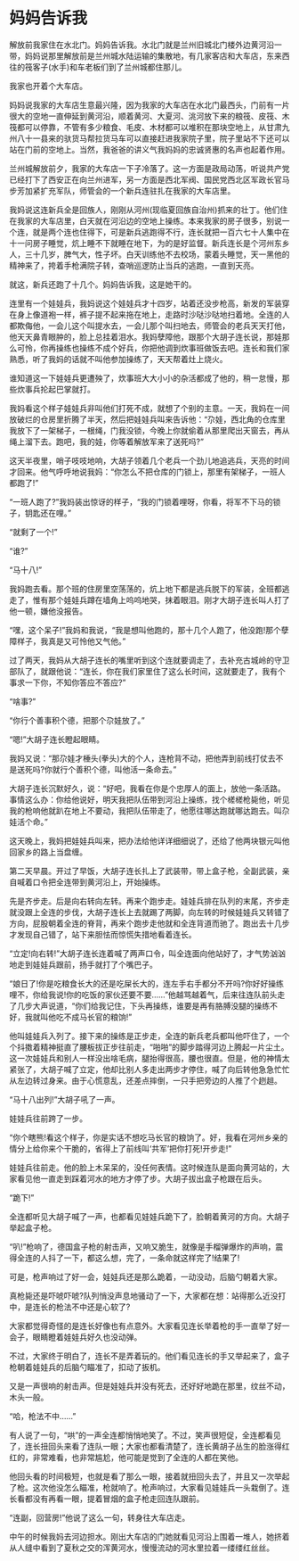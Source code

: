 # 妈妈告诉我

解放前我家住在水北门。妈妈告诉我。水北门就是兰州旧城北门楼外边黄河沿一带，妈妈说那里解放前是兰州城水陆运输的集散地，有几家客店和大车店，东来西往的筏客子(水手)和车老板们到了兰州城都住那儿。

我家也开着个大车店。

妈妈说我家的大车店生意最兴隆，因为我家的大车店在水北门最西头，门前有一片很大的空地一直伸延到黄河沿，顺着黄河、大夏河、洮河放下来的粮筏、皮筏、木筏都可以停靠，不管有多少粮食、毛皮、木材都可以堆积在那块空地上，从甘肃九州八十一县来的驮货马帮拉货马车可以直接赶进我家院子里，院子里站不下还可以站在门前的空地上。当然，我爸爸的讲义气我妈妈的忠诚贤惠的名声也起着作用。

兰州城解放前夕，我家的大车店一下子冷落了。这一方面是政局动荡，听说共产党已经打下了西安正在向兰州进军，另一方面是西北军阀、国民党西北区军政长官马步芳加紧扩充军队，师管会的一个新兵连驻扎在我家的大车店里。

我妈说这连新兵全是回族人，刚刚从河州(现临夏回族自治州)抓来的壮丁。他们住在我家的大车店里，白天就在河沿边的空地上操练。本来我家的房子很多，别说一个连，就是两个连也住得下，可是新兵逃跑得不行，连长就把一百六七十人集中在十一问房子睡觉，炕上睡不下就睡在地下，为的是好监督。新兵连长是个河州东乡人，三十几岁，脾气大，性子坏。白天训练他不去校场，蒙着头睡觉，天一黑他的精神来了，挎着手枪满院子转，查哨巡逻防止当兵的逃跑，一直到天亮。

就这，新兵还跑了十几个。妈妈告诉我，这是她干的。

连里有一个娃娃兵，我妈说这个娃娃兵才十四岁，站着还没步枪高，新发的军装穿在身上像道袍一样，裤子提不起来拖在地上，走路时沙哒沙哒地扫着地。全连的人都欺侮他，一会儿这个叫提水去，一会儿那个叫扫地去，师管会的老兵天天打他，他天天鼻青眼肿的，脸上总挂着泪水。我妈孽障他，跟那个大胡子连长说，那娃那么可怜，你再操练也操练不成个好兵，你把他调到炊事班做饭去吧。连长和我们家熟悉，听了我妈的话就不叫他参加操练了，天天帮着灶上烧火。

谁知道这一下娃娃兵更遭殃了，炊事班大大小小的杂活都成了他的，稍一怠慢，那些炊事兵抡起巴掌就打。

我妈看这个样子娃娃兵非叫他们打死不成，就想了个别的主意。一天，我妈在一间放破烂的仓房里折腾了半天，然后把娃娃兵叫来告诉他：“尕娃，西北角的仓库里我放下了一架梯子，一根绳，门我没锁，今晚上你就偷着从那里爬出天窗去，再从绳上溜下去。跑吧，我的娃，你等着解放军来了送死吗?”

这天半夜里，哨子吱吱地响，大胡子领着几个老兵一个劲儿地追逃兵，天亮的时间才回来。他气呼呼地说我妈：“你怎么不把仓库的门锁上，那里有架梯子，一班人都跑了!”

“一班人跑了?”我妈装出惊讶的样子，“我的门锁着哩呀，你看，将军不下马的锁子，钥匙还在哩。”

“就剩了一个!”

“谁?”

“马十八!”

我妈跑去看。那个班的住房里空荡荡的，炕上地下都是逃兵脱下的军装，全班都逃走了，惟有那个娃娃兵蹲在墙角上呜呜地哭，抹着眼泪。刚才大胡子连长叫人打了他一顿，嫌他没报告。

“嘿，这个呆子!”我妈和我说，“我是想叫他跑的，那十几个人跑了，他没跑!那个孽障样子，我真是又可怜他又气他。”

过了两天，我妈从大胡子连长的嘴里听到这个连就要调走了，去补充古城岭的守卫部队了，就跟他说：“连长，你在我们家里住了这么长时间，这就要走了，我有个事求一下你，不知你答应不答应?”

“啥事?”

“你行个善事积个德，把那个尕娃放了。”

“嗯!”大胡子连长瞪起眼睛。

我妈又说：“那尕娃才棰头(拳头)大的个人，连枪背不动，把他弄到前线打仗去不是送死吗?你就行个善积个德，叫他活一条命去。”

大胡子连长沉默好久，说：“好吧，我看在你是个忠厚人的面上，放他一条活路。事情这么办：你给他说好，明天我把队伍带到河沿上操练，找个槎槎枪毙他，听见我的枪响他就趴在地上不要动，我把队伍带走了，他愿往哪达跑就哪达跑去。叫尕娃活个命。”

这天晚上，我妈把娃娃兵叫来，把办法给他详详细细说了，还给了他两块银元叫他回家乡的路上当盘缠。

第二天早晨。开过了早饭，大胡子连长扎上了武装带，带上盒子枪，全副武装，亲自喊着口令把全连带到黄河沿上，开始操练。

先是齐步走。后是向右转向左转。再来个跑步走。娃娃兵排在队列的末尾，齐步走就没跟上全连的步伐，大胡子连长上去就踢了两脚，向左转的时候娃娃兵又转错了方向，屁股朝着全连的脊背，再来个跑步走他就和全连背道而驰了。跑出去十几步才发现自己错了，站下来胆怯而惊慌失措地看着连长。

“立定!向右转!”大胡子连长连着喊了两声口令，叫全连面向他站好了，才气势汹汹地走到娃娃兵跟前，扬手就打了个嘴巴子。

“娘日了!你是吃粮食长大的还是吃屎长大的，连左手右手都分不开吗?你好好操练哩不，你给我说!你的吃饭的家伙还要不要……”他越骂越着气，后来往连队前头走了几步大声说道，“你们给我记住，下头再操练，谁要是再有胳膊没腿的操练不好，我就叫他吃不成马长官的粮饷!”

他叫娃娃兵入列了。接下来的操练是正步走，全连的新兵老兵都叫他吓住了，一个个抖擞着精神挺直了腰板拔正步往前走，“啪啪”的脚步踏得河边上腾起一片尘土。这一次娃娃兵和别人一样没出啥毛病，腿抬得很高，腰也很直。但是，他的神情太紧张了，大胡子喊了立定，他却比别人多走出两步才停住，喊了向后转他急急忙忙从左边转过身来。由于心慌意乱，还差点摔倒，一只手把旁边的人推了个趔趄。

“马十八出列!”大胡子吼了一声。

娃娃兵往前跨了一步。

“你个瞎熊!看这个样子，你是实话不想吃马长官的粮饷了。好，我看在河州乡亲的情分上给你来个干脆的，省得上了前线叫‘共军’把你打死!开步走!”

娃娃兵往前走。他的脸上木呆呆的，没任何表情。这时候连队是面向黄河站的，大家看见他一直走到踩着河水的地方才停了步。大胡子拔出盒子枪跟在后头。

“跪下!”

全连都听见大胡子喊了一声，也都看见娃娃兵跪下了，脸朝着黄河的方向。大胡子举起盒子枪。

“叭!”枪响了，德国盒子枪的射击声，又响又脆生，就像是手榴弹爆炸的声响，震得全连的人抖了一下，都这么想，完了，一条命就这样完了!结果了!

可是，枪声响过了好一会，娃娃兵还是那么跪着，一动没动，后脑勺朝着大家。

真枪毙还是吓唬吓唬?队列悄没声息地骚动了一下，大家都在想：站得那么近没打中，是连长的枪法不中还是心软了?

大家都觉得奇怪的是连长好像也有点意外。大家看见连长举着枪的手一直举了好一会子，眼睛瞪着娃娃兵好久也没动弹。

不过，大家终于明白了，连长不是弄着玩的。他们看见连长的手又举起来了，盒子枪朝着娃娃兵的后脑勺瞄准了，扣动了扳机。

又是一声很响的射击声。但是娃娃兵并没有死去，还好好地跪在那里，纹丝不动，木头一般。

“哈，枪法不中……”

有人说了一句，“哄”的一声全连都悄悄地笑了。不过，笑声很短促，全连都看见了，连长扭回头来看了连队一眼；大家也都看清楚了，连长黄胡子丛生的脸涨得红红的，非常难看，也非常尴尬，他可能是觉到了全连的人都在笑他。

他回头看的时间极短，也就是看了那么一眼，接着就扭回头去了，并且又一次举起了枪。这次他没怎么瞄准，枪就响了。枪声响过，大家看见娃娃兵一头栽倒了。连长看都没有再看一眼，提着冒烟的盒子枪走回连队跟前。

“连副，回营房!”他说了这么一句，转身往大车店走。

中午的时候我妈去河边担水。刚出大车店的门她就看见河沿上围着一堆人，她挤着从人缝中看到了夏秋之交的浑黄河水，慢慢流动的河水里拉着一缕缕红丝丝。
